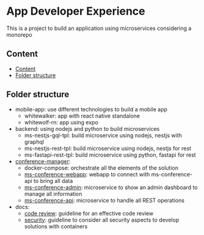 # App Developer Experience

This is a project to build an application using microservices considering a monorepo

## Content

- [Content](#content)
- [Folder structure](#folder-structure)

## Folder structure

- mobile-app: use different technologies to build a mobile app
  - whitewalker: app with react native standalone
  - whitewolf-rn: app using expo
- backend: using nodejs and python to build microservices
  - ms-nestjs-gql-tpl: build microservice using nodejs, nestjs with graphql
  - ms-nestjs-rest-tpl: build microservice using nodejs, nestjs for rest
  - ms-fastapi-rest-tpl: build microservice using python, fastapi for rest
- [conference-manager](./conference-manager/README.md):
  - docker-compose: orchestrate all the elements of the solution
  - [ms-conference-webapp](./conference-manager/ms-conference-webapp/README.md): webapp to connect with ms-conference-api to bring all data
  - [ms-conference-admin](./conference-manager/ms-conference-admin/README.md): microservice to show an admin dashboard to manage all information
  - [ms-conference-api](./conference-manager/ms-conference-api/README.md): microservice to handle all REST operations
- docs:
  - [code review](./docs/CodeReview.md): guideline for an effective code review
  - [security](./docs/Security.md): guideline to consider all security aspects to develop solutions with containers
